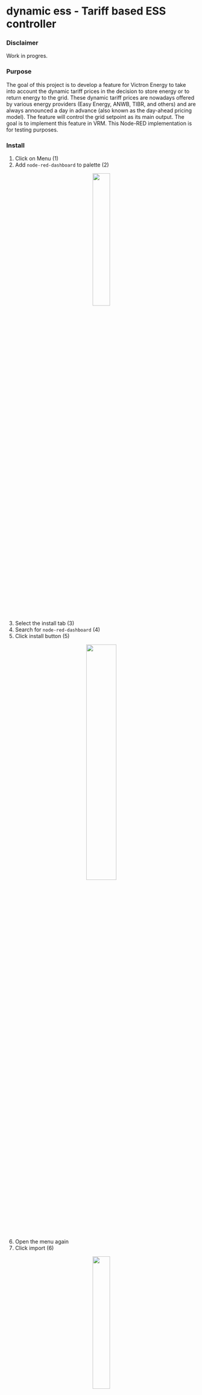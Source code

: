 # dynamic ess - Tariff based ESS controller

### Disclaimer

Work in progres. 

### Purpose

The goal of this project is to develop a feature for Victron Energy to take into account the dynamic tariff prices in the decision to store energy or to return energy to the grid. These dynamic tariff prices are nowadays offered by various energy providers (Easy Energy, ANWB, TIBR, and others) and are always announced a day in advance (also known as the day-ahead pricing model). The feature will control the grid setpoint as its main output. The goal is to implement this feature in VRM. This Node-RED implementation is for testing purposes. 

### Install
1. Click on Menu (1)
2. Add `node-red-dashboard` to palette (2)

<p align="center">
    <img src="https://github.com/tfranssen/dynamic-ess-NodeRED-flow/raw/main/img/install_1.png" width=30%>
</p>

3. Select the install tab (3)
4. Search for `node-red-dashboard` (4)
5. Click install button (5)

<p align="center">
    <img src="https://github.com/tfranssen/dynamic-ess-NodeRED-flow/raw/main/img/install_2.png" width=40%>
</p>

6. Open the menu again
7. Click import (6)

<p align="center">
    <img src="https://github.com/tfranssen/dynamic-ess-NodeRED-flow/raw/main/img/install_3.png" width=30%>
</p>

8. Paste the JSON file `https://raw.githubusercontent.com/tfranssen/dynamic-ess-NodeRED-flow/main/flow.js` in the textbox (7)
9. Click Import button (8)

<p align="center">
    <img src="https://github.com/tfranssen/dynamic-ess-NodeRED-flow/raw/main/img/install_4.png" width=40% height=40%>
</p>

10. Click the UI:Dynamic ESS flow tab (9)
11. Deploy the flow (10)

<p align="center">
    <img src="https://github.com/tfranssen/dynamic-ess-NodeRED-flow/raw/main/img/install_t.png" width=40% height=40%>
</p>



### Config

1. Enter ENTSO-e key in both ENTSO-e functions
2. Run `first time manually` node

### To do
* Retrieve prices from multiple energy providers:
  * ~~ENTSOE API~~ (done)  
  * ANWB
  * Easy Energy
  * TIBR
* ~~Plot chart~~ (done)
* ~~ADD MQTT functionality through VRM~~ (done)
* Implement multiple charge scenarios 
  * ~~Simple charge when prices are X% lower then average~~ (done)
  * ~~Simple charge when prices are X% lower then average, discharge when prices are X% higher then average~~ (done)
  * Always charge in X lowest tariff hours. (In this cases prices will be sorted in ascending order, first X hours will be used for charging)
  * Above scenarios including PV forecast. SoC will be lower in the morning so there is capacity left for PV charging. 
* Add SoC limits for charge and discharge
* Implement logging
* ~~Implement scheduler~~ (done)
* Implement PV forecast





### Run 

* Click deploy
* Go to `<<your-node-red-ip>>:1883/ui`


### Settings
* `lowChargeLimit` this is the threshold used to start charging. Default = 0.8, charging starts in this case 20% below daily average
* `highThreshold` = Constant to set the high threshold for selling. Default =1.2. Only used in Mode 2


### ENTSO-e API Access
You need an ENTSO-e Restful API key if you want to collect the data from ENTSO-e. To request this API key, register on the Transparency Platform `https://transparency.entsoe.eu/` and send an email to `transparency@entsoe.eu` with `Restful API access` in the subject line. Indicate the email address you entered during registration in the email body.

### Schedule
* Get prices is scheduled every day at 00:00:00.
* The ESS controller is scheduled every 5 minutes. If the charge requirement did change an MQTT message will be published. Otherwise nothing will happen.
